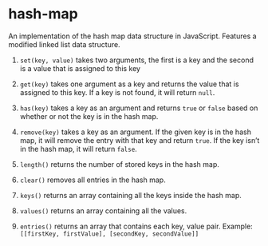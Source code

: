 # hash-map

An implementation of the hash map data structure in JavaScript. Features a modified linked list data structure.

1. ```set(key, value)``` takes two arguments, the first is a key and the second is a value that is assigned to this key

2. ```get(key)``` takes one argument as a key and returns the value that is assigned to this key. If a key is not found, it will return ```null```.

3. ```has(key)``` takes a key as an argument and returns ```true``` or ```false``` based on whether or not the key is in the hash map.

4. ```remove(key)``` takes a key as an argument. If the given key is in the hash map, it will remove the entry with that key and return ```true```. If the key isn’t in the hash map, it will return ```false```.

5. ```length()``` returns the number of stored keys in the hash map.

6. ```clear()``` removes all entries in the hash map.

7. ```keys()``` returns an array containing all the keys inside the hash map.

8. ```values()``` returns an array containing all the values.

9. ```entries()``` returns an array that contains each key, value pair. Example: ```[[firstKey, firstValue], [secondKey, secondValue]]```

